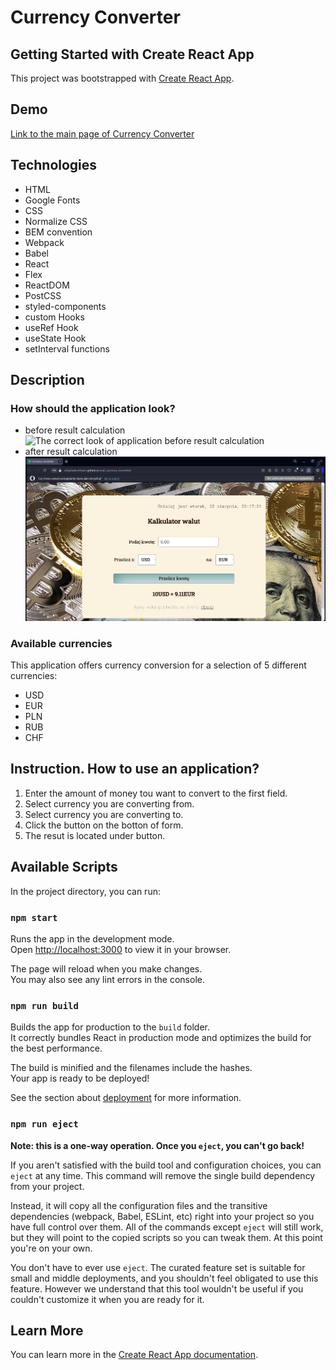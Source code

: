 # Currency Converter

## Getting Started with Create React App

This project was bootstrapped with [Create React App](https://github.com/facebook/create-react-app).

## Demo

[Link to the main page of Currency Converter](https://sofyahreksoftware.github.io/react_currency-converter/)

## Technologies
- HTML
- Google Fonts
- CSS
- Normalize CSS
- BEM convention
- Webpack
- Babel
- React
- Flex
- ReactDOM
- PostCSS
- styled-components
- custom Hooks
- useRef Hook
- useState Hook
- setInterval functions

## Description

### How should the application look?

- before result calculation
![The correct look of application before result calculation](ssBeforeCalculation.png)
- after result calculation
![The correct look of application after result calculation](ssAfterCalculation.png)

### Available currencies
This application offers currency conversion for a selection of 5 different currencies:

- USD
- EUR
- PLN
- RUB
- CHF

## Instruction. How to use an application?
1. Enter the amount of money tou want to convert to the first field.
2. Select currency you are converting from.
3. Select currency you are converting to.
4. Click the button on the botton of form.
5. The resut is located under button.

## Available Scripts

In the project directory, you can run:

### `npm start`

Runs the app in the development mode.\
Open [http://localhost:3000](http://localhost:3000) to view it in your browser.

The page will reload when you make changes.\
You may also see any lint errors in the console.

### `npm run build`

Builds the app for production to the `build` folder.\
It correctly bundles React in production mode and optimizes the build for the best performance.

The build is minified and the filenames include the hashes.\
Your app is ready to be deployed!

See the section about [deployment](https://facebook.github.io/create-react-app/docs/deployment) for more information.

### `npm run eject`

**Note: this is a one-way operation. Once you `eject`, you can't go back!**

If you aren't satisfied with the build tool and configuration choices, you can `eject` at any time. This command will remove the single build dependency from your project.

Instead, it will copy all the configuration files and the transitive dependencies (webpack, Babel, ESLint, etc) right into your project so you have full control over them. All of the commands except `eject` will still work, but they will point to the copied scripts so you can tweak them. At this point you're on your own.

You don't have to ever use `eject`. The curated feature set is suitable for small and middle deployments, and you shouldn't feel obligated to use this feature. However we understand that this tool wouldn't be useful if you couldn't customize it when you are ready for it.

## Learn More

You can learn more in the [Create React App documentation](https://facebook.github.io/create-react-app/docs/getting-started).
